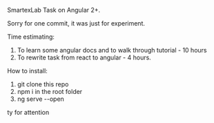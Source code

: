 SmartexLab Task on Angular 2+.

Sorry for one commit, it was just for experiment.

Time estimating:
1. To learn some angular docs and to walk through tutorial - 10 hours
2. To rewrite task from react to angular - 4 hours.

How to install:
1. git clone this repo
2. npm i in the root folder
3. ng serve --open

ty for attention
